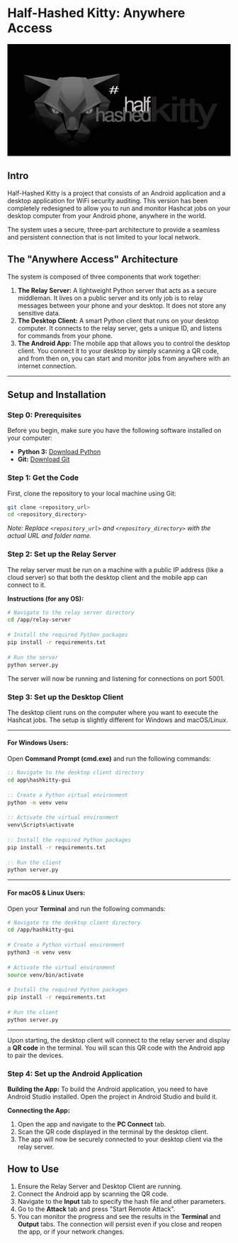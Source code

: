 # Half-Hashed Kitty: Anywhere Access

![Alt text](app/src/main/res/drawable/half_hashed_kitty_banner.png?raw=true "Half-Hashed Kitty")

## Intro

Half-Hashed Kitty is a project that consists of an Android application and a desktop application for WiFi security auditing. This version has been completely redesigned to allow you to run and monitor Hashcat jobs on your desktop computer from your Android phone, anywhere in the world.

The system uses a secure, three-part architecture to provide a seamless and persistent connection that is not limited to your local network.

## The "Anywhere Access" Architecture

The system is composed of three components that work together:

1.  **The Relay Server:** A lightweight Python server that acts as a secure middleman. It lives on a public server and its only job is to relay messages between your phone and your desktop. It does not store any sensitive data.
2.  **The Desktop Client:** A smart Python client that runs on your desktop computer. It connects to the relay server, gets a unique ID, and listens for commands from your phone.
3.  **The Android App:** The mobile app that allows you to control the desktop client. You connect it to your desktop by simply scanning a QR code, and from then on, you can start and monitor jobs from anywhere with an internet connection.

---

## Setup and Installation

### Step 0: Prerequisites

Before you begin, make sure you have the following software installed on your computer:

-   **Python 3:** [Download Python](https://www.python.org/downloads/)
-   **Git:** [Download Git](https://git-scm.com/downloads)

### Step 1: Get the Code

First, clone the repository to your local machine using Git:
```bash
git clone <repository_url>
cd <repository_directory>
```
*Note: Replace `<repository_url>` and `<repository_directory>` with the actual URL and folder name.*

### Step 2: Set up the Relay Server

The relay server must be run on a machine with a public IP address (like a cloud server) so that both the desktop client and the mobile app can connect to it.

**Instructions (for any OS):**
```bash
# Navigate to the relay server directory
cd /app/relay-server

# Install the required Python packages
pip install -r requirements.txt

# Run the server
python server.py
```
The server will now be running and listening for connections on port 5001.

### Step 3: Set up the Desktop Client

The desktop client runs on the computer where you want to execute the Hashcat jobs. The setup is slightly different for Windows and macOS/Linux.

---

#### **For Windows Users:**

Open **Command Prompt (cmd.exe)** and run the following commands:

```cmd
:: Navigate to the desktop client directory
cd app\hashkitty-gui

:: Create a Python virtual environment
python -m venv venv

:: Activate the virtual environment
venv\Scripts\activate

:: Install the required Python packages
pip install -r requirements.txt

:: Run the client
python server.py
```

---

#### **For macOS & Linux Users:**

Open your **Terminal** and run the following commands:

```bash
# Navigate to the desktop client directory
cd /app/hashkitty-gui

# Create a Python virtual environment
python3 -m venv venv

# Activate the virtual environment
source venv/bin/activate

# Install the required Python packages
pip install -r requirements.txt

# Run the client
python server.py
```
---

Upon starting, the desktop client will connect to the relay server and display a **QR code** in the terminal. You will scan this QR code with the Android app to pair the devices.

### Step 4: Set up the Android Application

**Building the App:**
To build the Android application, you need to have Android Studio installed. Open the project in Android Studio and build it.

**Connecting the App:**
1.  Open the app and navigate to the **PC Connect** tab.
2.  Scan the QR code displayed in the terminal by the desktop client.
3.  The app will now be securely connected to your desktop client via the relay server.

## How to Use

1.  Ensure the Relay Server and Desktop Client are running.
2.  Connect the Android app by scanning the QR code.
3.  Navigate to the **Input** tab to specify the hash file and other parameters.
4.  Go to the **Attack** tab and press "Start Remote Attack".
5.  You can monitor the progress and see the results in the **Terminal** and **Output** tabs. The connection will persist even if you close and reopen the app, or if your network changes.